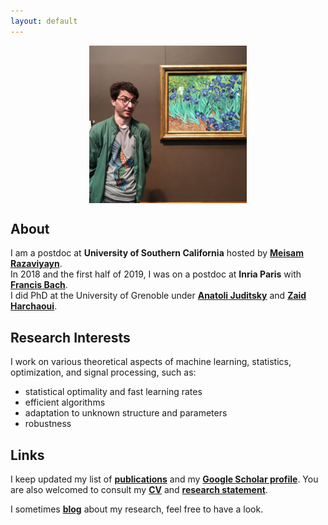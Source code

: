 ```yaml
---
layout: default
---
```


<p align = "center">
<img src="my_pic.jpg" alt="Getty museum" width="50%" align="center" hspace="20">
</p>

## About ##

I am a postdoc at __University of Southern California__ hosted by [__Meisam Razaviyayn__](https://sites.usc.edu/razaviyayn/research/).  
In 2018 and the first half of 2019, I was on a postdoc at __Inria Paris__ with [__Francis Bach__](https://www.di.ens.fr/~fbach/).  
I did PhD at the University of Grenoble under [__Anatoli Juditsky__](https://ljk.imag.fr/membres/Anatoli.Iouditski/) and [__Zaid Harchaoui__](http://faculty.washington.edu/zaid/index.html).
<br />
  
## Research Interests ##

I work on various theoretical aspects of machine learning, statistics, optimization, and signal processing, such as: 
* statistical optimality and fast learning rates
* efficient algorithms
* adaptation to unknown structure and parameters
* robustness

## Links ##

I keep updated my list of [__publications__](/papers) and my [__Google Scholar profile__](https://scholar.google.fr/citations?user=2IvZJ3cAAAAJ&hl=en). You are also welcomed to consult my [__CV__](assets/dmitrii_ostrovskii_CV.pdf) and [__research statement__](assets/research_statement.pdf).

I sometimes [__blog__](https://ostrodmit.github.io/blog/) about my research, feel free to have a look. 
